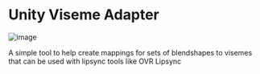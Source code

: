 # Unity Viseme Adapter
![image](https://user-images.githubusercontent.com/645359/211267149-2954e4c4-77f1-4ef8-b74d-81afefa03397.png)

A simple tool to help create mappings for sets of blendshapes to visemes that can be used with lipsync tools like OVR Lipsync
